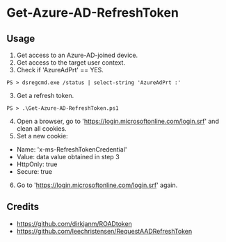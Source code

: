 # Get-Azure-AD-RefreshToken

## Usage

1. Get access to an Azure-AD-joined device.
2. Get access to the target user context.
2. Check if 'AzureAdPrt' == YES.
```
PS > dsregcmd.exe /status | select-string 'AzureAdPrt :'
```
3. Get a refresh token.
```
PS > .\Get-Azure-AD-RefreshToken.ps1
```
4. Open a browser, go to 'https://login.microsoftonline.com/login.srf' and clean all cookies.
5. Set a new cookie:
- Name: 'x-ms-RefreshTokenCredential'
- Value: data value obtained in step 3
- HttpOnly: true
- Secure: true
6. Go to 'https://login.microsoftonline.com/login.srf' again.


## Credits

- https://github.com/dirkjanm/ROADtoken
- https://github.com/leechristensen/RequestAADRefreshToken
